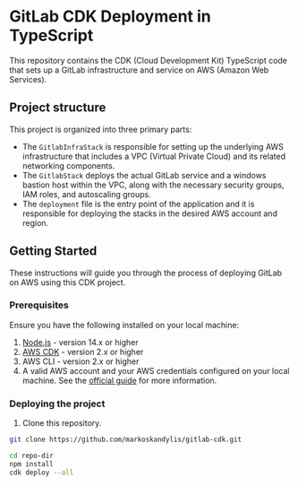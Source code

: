 # GitLab CDK Deployment in TypeScript

This repository contains the CDK (Cloud Development Kit) TypeScript code that sets up a GitLab infrastructure and service on AWS (Amazon Web Services).

## Project structure

This project is organized into three primary parts:
- The `GitlabInfraStack` is responsible for setting up the underlying AWS infrastructure that includes a VPC (Virtual Private Cloud) and its related networking components.
- The `GitlabStack` deploys the actual GitLab service and a windows bastion host within the VPC, along with the necessary security groups, IAM roles, and autoscaling groups.
- The `deployment` file is the entry point of the application and it is responsible for deploying the stacks in the desired AWS account and region.

## Getting Started

These instructions will guide you through the process of deploying GitLab on AWS using this CDK project.

### Prerequisites

Ensure you have the following installed on your local machine:

1. [Node.js](https://nodejs.org/) - version 14.x or higher
2. [AWS CDK](https://docs.aws.amazon.com/cdk/latest/guide/getting_started.html) - version 2.x or higher
3. AWS CLI - version 2.x or higher
4. A valid AWS account and your AWS credentials configured on your local machine. See the [official guide](https://docs.aws.amazon.com/cli/latest/userguide/cli-configure-files.html) for more information.

### Deploying the project

1. Clone this repository.

```bash
git clone https://github.com/markoskandylis/gitlab-cdk.git

cd repo-dir
npm install
cdk deploy --all

